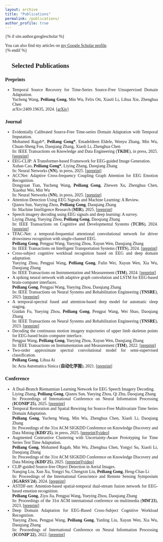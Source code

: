 ```yaml
---
layout: archive
title: "Publications"
permalink: /publications/
author_profile: true
---
```


<div style="font-family: 'Times New Roman', serif; text-align: justify;">
  
{% if site.author.googlescholar %}
  <div class="wordwrap">You can also find my articles on <a href="{{site.author.googlescholar}}">my Google Scholar profile</a>.</div>
{% endif %}

<h2>📝 Selected Publications</h2>

<h3>Preprints</h3>

<ul style="list-style-type:disc">
<li>Temporal Source Recovery for Time-Series Source-Free Unsupervised Domain Adaptation.<br>Yucheng Wang, <b>Peiliang Gong</b>, Min Wu, Felix Ott, Xiaoli Li, Lihua Xie, Zhenghua Chen<br> arXiv:2409.19635, 2024. [<a href="https://arxiv.org/abs/2409.19635">arXiv</a>]
</li>

</ul>


<h3>Journal</h3>

<ul style="list-style-type:disc">
  <li>Evidentially Calibrated Source-Free Time-series Domain Adaptation with Temporal Imputation.<br>Mohamed Ragab*, <b>Peiliang Gong*</b>, Emadeldeen Eldele, Wenyu Zhang, Min Wu, Chuan-Sheng Foo, Daoqiang Zhang, Xiaoli Li, Zhenghua Chen<br> In: IEEE Transactions on Knowledge and Data Engineering (<strong>TKDE</strong>), in press, 2025. [<a href="https://ieeexplore.ieee.org/document/11208792">preprint</a>]
  </li>
  
  <li>EEG-CLIP: A Transformer-based Framework for EEG-guided Image Generation.<br>Xuhao Cao, <b>Peiliang Gong*</b>, Liying Zhang, Daoqiang Zhang<br>In: Neural Networks (<strong>NN</strong>), in press, 2025. [<a href="https://www.sciencedirect.com/science/article/pii/S0893608025010470">preprint</a>]
  </li>
  
  <li>ACCNet: Adaptive Cross-frequency Coupling Graph Attention for EEG Emotion Recognition.<br>Dongyuan Tian, Yucheng Wang, <b>Peiliang Gong</b>, Zhewen Xu, Zhenghua Chen, Xiaohui Wei, Min Wu<br>In: Neural Networks (<strong>NN</strong>), in press, 2025. [<a href="https://www.sciencedirect.com/science/article/abs/pii/S0893608025007336">preprint</a>]
  </li>
  
  <li>Attention Detection Using EEG Signals and Machine Learning: A Review.<br>Qianru Sun, Yueying Zhou, <b>Peiliang Gong</b>, Daoqiang Zhang<br>In: Machine Intelligence Research (<strong>MIR</strong>), 2025. [<a href="https://link.springer.com/article/10.1007/s11633-024-1492-6">preprint</a>]
  </li>

  <li>Speech imagery decoding using EEG signals and deep learning: A survey.<br>Liying Zhang, Yueying Zhou, <b>Peiliang Gong</b>, Daoqiang Zhang<br>In: IEEE Transactions on Cognitive and Developmental Systems (<strong>TCDS</strong>), 2024. [<a href="https://ieeexplore.ieee.org/abstract/document/10605127/">preprint</a>]
  </li>

  <li>TFAC-Net: a temporal-frequential attentional convolutional network for driver drowsiness recognition with single-channel EEG.<br><b>Peiliang Gong</b>, Pengpai Wang, Yueying Zhou, Xuyun Wen, Daoqiang Zhang<br>In: IEEE Transactions on Intelligent Transportation Systems (<strong>TITS</strong>), 2024. [<a href="https://ieeexplore.ieee.org/abstract/document/10533850/">preprint</a>]
  </li>
  
  <li>Cross-subject cognitive workload recognition based on EEG and deep domain adaptation.<br>Yueying Zhou, Pengpai Wang, <b>Peiliang Gong</b>, Fulin Wei, Xuyun Wen, Xia Wu, Daoqiang Zhang<br>In: IEEE Transactions on Instrumentation and Measurement (<strong>TIM</strong>), 2024. [<a href="https://ieeexplore.ieee.org/abstract/document/10163950/">preprint</a>]
  </li>

  <li>A spiking neural network with adaptive graph convolution and LSTM for EEG-based brain-computer interfaces.<br><b>Peiliang Gong</b>, Pengpai Wang, Yueying Zhou, Daoqiang Zhang<br>In: IEEE Transactions on Neural Systems and Rehabilitation Engineering (<strong>TNSRE</strong>), 2023. [<a href="https://ieeexplore.ieee.org/abstract/document/10049464">preprint</a>]
  </li>
  
  <li>A temporal-spectral fused and attention-based deep model for automatic sleep staging.<br>Guidan Fu, Yueying Zhou, <b>Peiliang Gong</b>, Pengpai Wang, Wei Shao, Daoqiang Zhang<br>In: IEEE Transactions on Neural Systems and Rehabilitation Engineering (<strong>TNSRE</strong>), 2023. [<a href="https://ieeexplore.ieee.org/abstract/document/10024753">preprint</a>]
  </li>

  <li>Decoding the continuous motion imagery trajectories of upper limb skeleton points for EEG-based brain–computer interface.<br>Pengpai Wang, <b>Peiliang Gong</b>, Yueying Zhou, Xuyun Wen, Daoqiang Zhang<br>In: IEEE Transactions on Instrumentation and Measurement (<strong>TIM</strong>), 2022. [<a href="https://ieeexplore.ieee.org/abstract/document/9964307/">preprint</a>]
  </li>

  <li>Two-order approximate spectral convolutional model for semi-supervised classification.<br><b>Peiliang Gong</b>, Lihua Ai<br>In: Acta Automatica Sinica (<strong>自动化学报</strong>), 2021. [<a href="http://www.aas.net.cn/cn/article/doi/10.16383/j.aas.c200040">preprint</a>]
  </li>
</ul>


<h3>Conference</h3>

<ul style="list-style-type:disc">
  <li>A Dual-Branch Riemannian Learning Network for EEG Speech Imagery Decoding.<br>Liying Zhang, <b>Peiliang Gong</b>, Qianru Sun, Yueying Zhou, Qi Zhu, Daoqiang Zhang<br>In: Proceedings of International Conference on Neural Information Processing (<strong>ICONIP'25</strong>), 2025. [<a href="https://link.springer.com/chapter/10.1007/978-981-96-6606-5_23">preprint</a>]
  </li>
  
  <li>Temporal Restoration and Spatial Rewiring for Source-Free Multivariate Time Series Domain Adaptation.<br><b>Peiliang Gong</b>, Yucheng Wang, Min Wu, Zhenghua Chen, Xiaoli Li, Daoqiang Zhang<br>In: Proceedings of the 31st ACM SIGKDD Conference on Knowledge Discovery and Data Mining (<strong>KDD'25</strong>), in press, 2025. [<a href="https://arxiv.org/abs/2505.21525">preprint</a>][<a href="https://www.youtube.com/watch?v=kbK04zFqDXg">video</a>]
  </li>

  <li>Augmented Contrastive Clustering with Uncertainty-Aware Prototyping for Time Series Test Time Adaptation.<br><b>Peiliang Gong</b>, Mohamed Ragab, Min Wu, Zhenghua Chen, Yongyi Su, Xiaoli Li, Daoqiang Zhang<br>In: Proceedings of the 31st ACM SIGKDD Conference on Knowledge Discovery and Data Mining (<strong>KDD'25</strong>), 2025. [<a href="https://dl.acm.org/doi/10.1145/3690624.3709239">preprint</a>][<a href="https://www.youtube.com/watch?v=M3N4xle5lAo">video</a>]
  </li>

  <li>CLIP-guided Source-free Object Detection in Aerial Images.<br>Nanqing Liu, Xun Xu, Yongyi Su, Chengxin Liu, <b>Peiliang Gong</b>, Heng-Chao Li<br>In: Proceedings of the International Geoscience and Remote Sensing Symposium (<strong>IGARSS'24</strong>), 2024. [<a href="https://ieeexplore.ieee.org/abstract/document/10642376/">preprint</a>]
  </li>

  <li>ASTDF-net: Attention-based spatial-temporal dual-stream fusion network for EEG-based emotion recognition.<br><b>Peiliang Gong</b>, Ziyu Jia, Pengpai Wang, Yueying Zhou, Daoqiang Zhang<br>In: Proceedings of the 31st ACM international conference on multimedia (<strong>MM'23</strong>), 2023. [<a href="https://dl.acm.org/doi/abs/10.1145/3581783.3612208">preprint</a>]
  </li>

  <li>Deep Domain Adaptation for EEG-Based Cross-Subject Cognitive Workload Recognition.<br>Yueying Zhou, Pengpai Wang, <b>Peiliang Gong</b>, Yanling Liu, Xuyun Wen, Xia Wu, Daoqiang Zhang<br>In: Proceedings of International Conference on Neural Information Processing (<strong>ICONIP'22</strong>), 2022. [<a href="https://link.springer.com/chapter/10.1007/978-981-99-1642-9_20">preprint</a>]
  </li>
</ul>
</div>


